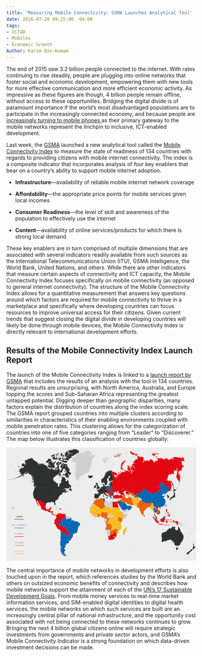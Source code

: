 ```yaml
---
title: 'Measuring Mobile Connectivity: GSMA Launches Analytical Tool'
date: 2016-07-20 09:25:00 -04:00
tags:
- ICT4D
- Mobiles
- Economic Growth
Author: Karim Bin-Humam
---
```


The end of 2015 saw 3.2 billion people connected to the internet. With rates continuing to rise steadily, people are plugging into online networks that foster social and economic development, empowering them with new tools for more effective communication and more efficient economic activity. As impressive as these figures are though, 4 billion people remain offline, without access to these opportunities. Bridging the digital divide is of paramount importance if the world’s most disadvantaged populations are to participate in the increasingly connected economy, and because people are [increasingly turning to mobile phones ](http://www.gsmamobileeconomy.com/GSMA_Global_Mobile_Economy_Report_2015.pdf)as their primary gateway to the mobile networks represent the linchpin to inclusive, ICT-enabled development.

<!--more-->

Last week, the [GSMA](http://www.gsma.com/) launched a new analytical tool called the [Mobile Connectivity Index](http://www.mobileconnectivityindex.com/) to measure the state of readiness of 134 countries with regards to providing citizens with mobile internet connectivity. The index is a composite indicator that incorporates analysis of four key enablers that bear on a country’s ability to support mobile internet adoption.

* **Infrastructure**—availability of reliable mobile internet network coverage

* **Affordability**—the appropriate price points for mobile services given local incomes

* **Consumer Readiness**—the level of skill and awareness of the population to effectively use the internet

* **Content**—availability of online services/products for which there is strong local demand

These key enablers are in turn comprised of multiple dimensions that are associated with several indicators readily available from such sources as the International Telecommunications Union (ITU), GSMA Intelligence, the World Bank, United Nations, and others. While there are other indicators that measure certain aspects of connectivity and ICT capacity, the Mobile Connectivity Index focuses specifically on mobile connectivity (as opposed to general internet connectivity). The structure of the Mobile Connectivity Index allows for a quantitative measurement that answers key questions around which factors are required for mobile connectivity to thrive in a marketplace and specifically where developing countries can focus resources to improve universal access for their citizens. Given current trends that suggest closing the digital divide in developing countries will likely be done through mobile devices, the Mobile Connectivity Index is directly relevant to international development efforts.

## Results of the Mobile Connectivity Index Launch Report

The launch of the Mobile Connectivity Index is linked to a [launch report by GSMA](http://www.mobileconnectivityindex.com/widgets/connectivityIndex/pdf/ConnectivityIndex_V01.pdf) that includes the results of an analysis with the tool in 134 countries. Regional results are unsurprising, with North America, Australia, and Europe topping the scores and Sub-Saharan Africa representing the greatest untapped potential. Digging deeper than geographic disparities, many factors explain the distribution of countries along the index scoring scale. The GSMA report grouped countries into multiple clusters according to similarities in characteristics of their enabling environments coupled with mobile penetration rates. This clustering allows for the categorization of countries into one of five categories ranging from “Leader” to “Discoverer.” The map below illustrates this classification of countries globally:

![gsmamap-a48016.png](/uploads/gsmamap-a48016.png)

The central importance of mobile networks in development efforts is also touched upon in the report, which references studies by the World Bank and others on outsized economic benefits of connectivity and describes how mobile networks support the attainment of each of the [UN’s  17 Sustainable Development Goals](https://sustainabledevelopment.un.org/sdgs). From mobile money services to real-time market information services, and SIM-enabled digital identities to digital health services, the mobile networks on which such services are built are an increasingly central pillar of national infrastructure, and the opportunity cost associated with not being connected to these networks continues to grow. Bringing the next 4 billion global citizens online will require strategic investments from governments and private sector actors, and GSMA’s Mobile Connectivity Indicator is a strong foundation on which data-driven investment decisions can be made.